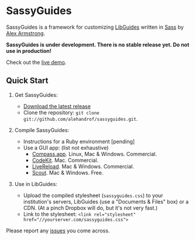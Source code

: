 # SassyGuides

SassyGuides is a framework for customizing [LibGuides](http://springshare.com/libguides/) written in [Sass](http://sass-lang.com/) by [Alex Armstrong](http://github.com/alehandrof/).

**SassyGuides is under development. There is no stable release yet. Do not use in production!**

Check out the [live demo](http://sandbox.campusguides.com/sassyguides).

## Quick Start

1. Get SassyGuides:

    * [Download the latest release](https://github.com/alehandrof/sassyguides/zipball/master)
    * Clone the repository: `git clone git://github.com/alehandrof/sassyguides.git`.

2. Compile SassyGuides:

    * Instructions for a Ruby environment [pending]
    * Use a GUI app: (list not exhaustive)
        - [Compass.app](http://compass.handlino.com/). Linux, Mac & Windows. Commercial.
        - [CodeKit](http://incident57.com/codekit/). Mac. Commercial.
        - [LiveReload](http://livereload.com/). Mac & Windows. Commercial.
        - [Scout](http://mhs.github.io/scout-app/). Mac & Windows. Free.

3. Use in LibGuides:

    * Upload the compiled stylesheet (`sassyguides.css`) to your institution's servers, LibGuides (use a "Documents & Files" box) or a CDN. (At a pinch Dropbox will do, but it's not very fast.)
    * Link to the stylesheet: `<link rel="stylesheet" href="//yourserver.com/sassyguides.css">`

Please report any [issues](https://github.com/alehandrof/sassyguides/issues) you come across.